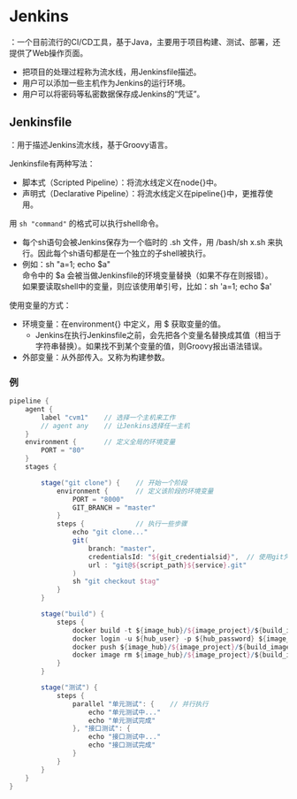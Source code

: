 # Jenkins

：一个目前流行的CI/CD工具，基于Java，主要用于项目构建、测试、部署，还提供了Web操作页面。
- 把项目的处理过程称为流水线，用Jenkinsfile描述。
- 用户可以添加一些主机作为Jenkins的运行环境。
- 用户可以将密码等私密数据保存成Jenkins的“凭证”。

## Jenkinsfile

：用于描述Jenkins流水线，基于Groovy语言。

Jenkinsfile有两种写法：
- 脚本式（Scripted Pipeline）：将流水线定义在node{}中。
- 声明式（Declarative Pipeline）：将流水线定义在pipeline{}中，更推荐使用。

用 `sh "command"` 的格式可以执行shell命令。
- 每个sh语句会被Jenkins保存为一个临时的 .sh 文件，用 /bash/sh x.sh 来执行。因此每个sh语句都是在一个独立的子shell被执行。
- 例如：sh "a=1; echo $a"
  <br>命令中的 $a 会被当做Jenkinsfile的环境变量替换（如果不存在则报错）。
  <br>如果要读取shell中的变量，则应该使用单引号，比如：sh 'a=1; echo $a'

使用变量的方式：
- 环境变量：在environment{} 中定义，用 $ 获取变量的值。
  - Jenkins在执行Jenkinsfile之前，会先把各个变量名替换成其值（相当于字符串替换）。如果找不到某个变量的值，则Groovy报出语法错误。
- 外部变量：从外部传入。又称为构建参数。

### 例

```groovy
pipeline {
    agent {
        label "cvm1"    // 选择一个主机来工作
        // agent any    // 让Jenkins选择任一主机
    }
    environment {       // 定义全局的环境变量
        PORT = "80"
    }
    stages {

        stage("git clone") {    // 开始一个阶段
            environment {       // 定义该阶段的环境变量
                PORT = "8000"
                GIT_BRANCH = "master"
            }
            steps {             // 执行一些步骤
                echo "git clone..."
                git(
                    branch: "master",
                    credentialsId: "${git_credentialsid}",  // 使用git凭证
                    url : "git@${script_path}${service}.git"
                )
                sh "git checkout $tag"
            }
        }

        stage("build") {
            steps {
                docker build -t ${image_hub}/${image_project}/${build_image_name}:${build_image_tag} .
                docker login -u ${hub_user} -p ${hub_password} ${image_hub}
                docker push ${image_hub}/${image_project}/${build_image_name}:${build_image_tag}
                docker image rm ${image_hub}/${image_project}/${build_image_name}:${build_image_tag}
            }
        }

        stage("测试") {
            steps {
                parallel "单元测试": {    // 并行执行
                    echo "单元测试中..."
                    echo "单元测试完成"
                }, "接口测试": {
                    echo "接口测试中..."
                    echo "接口测试完成"
                }
            }
        }
    }
}
```
